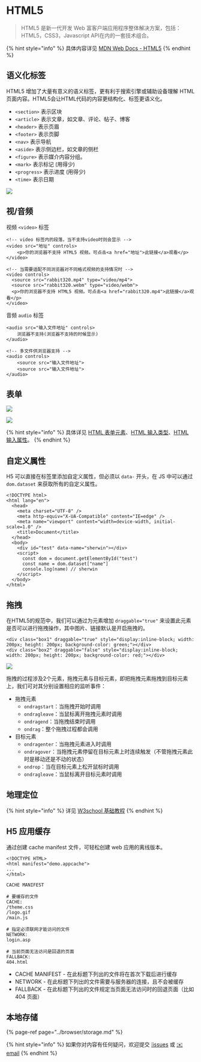 # HTML5

> HTML5 是新一代开发 Web 富客户端应用程序整体解决方案，包括：HTML5，CSS3，Javascript API在内的一套技术组合。

{% hint style="info" %}
具体内容详见 [MDN Web Docs - HTML5](https://developer.mozilla.org/en-US/docs/Web/Guide/HTML/HTML5)
{% endhint %}

## 语义化标签

HTML5 增加了大量有意义的语义标签，更有利于搜索引擎或辅助设备理解 HTML 页面内容。HTML5会让HTML代码的内容更结构化、标签更语义化。

* `<section>` 表示区块
* `<article>` 表示文章，如文章、评论、帖子、博客
* `<header>` 表示页眉
* `<footer>` 表示页脚
* `<nav>` 表示导航
* `<aside>` 表示侧边栏，如文章的侧栏
* `<figure>` 表示媒介内容分组。
* `<mark>` 表示标记 \(用得少\)
* `<progress>` 表示进度 \(用得少\)
* `<time>` 表示日期

![](../.gitbook/assets/html5-yu-yi-.png)

## 视/音频

视频 `<video>` 标签

```markup
<!-- video 标签内的段落，当不支持video时则会显示 -->
<video src="地址" controls>
    <p>你的浏览器不支持 HTML5 视频。可点击<a href="地址">此链接</a>观看</p>
</video>

<!-- 当需要适配不同浏览器对不同格式视频的支持情况时 -->
<video controls>
  <source src="rabbit320.mp4" type="video/mp4">
  <source src="rabbit320.webm" type="video/webm">
  <p>你的浏览器不支持 HTML5 视频。可点击<a href="rabbit320.mp4">此链接</a>观看</p>
</video>
```

音频 `audio` 标签

```markup
<audio src="输入文件地址" controls>
    浏览器不支持(浏览器不支持的时候显示)
</audio>

<!-- 多文件供浏览器支持 -->
<audio controls>
    <source src="输入文件地址">
    <source src="输入文件地址">
</audio>
```

## 表单

![](../.gitbook/assets/html5-biao-dan-yuan-su-.png)

![](../.gitbook/assets/html5-biao-dan-shu-ru-.png)

{% hint style="info" %}
具体详见 [HTML 表单元素](https://www.w3school.com.cn/html/html_form_elements.asp)、[HTML 输入类型](https://www.w3school.com.cn/html/html_form_input_types.asp)、[HTML 输入属性](https://www.w3school.com.cn/html/html_form_attributes.asp)。
{% endhint %}

## 自定义属性

H5 可以直接在标签里添加自定义属性，但必须以 `data-` 开头，在 JS 中可以通过`dom.dataset` 来获取所有的自定义属性。

```markup
<!DOCTYPE html>
<html lang="en">
  <head>
    <meta charset="UTF-8" />
    <meta http-equiv="X-UA-Compatible" content="IE=edge" />
    <meta name="viewport" content="width=device-width, initial-scale=1.0" />
    <title>Document</title>
  </head>
  <body>
    <div id="test" data-name="sherwin"></div>
    <script>
      const dom = document.getElementById("test")
      const name = dom.dataset["name"]
      console.log(name) // sherwin
    </script>
  </body>
</html>
```

## 拖拽

在HTML5的规范中，我们可以通过为元素增加 `draggable="true"` 来设置此元素是否可以进行拖拽操作，其中图片、链接默认是开启拖拽的。

```markup
<div class="box1" draggable="true" style="display:inline-block; width: 200px; height: 200px; background-color: green;"></div>
<div class="box2" draggable="false" style="display:inline-block; width: 200px; height: 200px; background-color: red;"></div>
```

![](../.gitbook/assets/draggable.gif)

拖拽的过程涉及2个元素，拖拽元素与目标元素，即把拖拽元素拖拽到目标元素上，我们可对其分别设置相应的监听事件：

* 拖拽元素
  * `ondragstart`：当拖拽开始时调用
  * `ondragleave`：当鼠标离开拖拽元素时调用
  * `ondragend`：当拖拽结束时调用
  * `ondrag`：整个拖拽过程都会调用
* 目标元素
  * `ondragenter`：当拖拽元素进入时调用
  * `ondragover`：当拖拽元素停留在目标元素上时连续触发（不管拖拽元素此时是移动还是不动的状态）
  * `ondrop`：当在目标元素上松开鼠标时调用
  * `ondragleave`：当鼠标离开目标元素时调用

## 地理定位

{% hint style="info" %}
详见 [W3school 基础教程](https://www.w3school.com.cn/html/html5_geolocation.asp)
{% endhint %}

## H5 应用缓存

通过创建 cache manifest 文件，可轻松创建 web 应用的离线版本。

```markup
<!DOCTYPE HTML>
<html manifest="demo.appcache">
...
</html>
```

```markup
CACHE MANIFEST

# 要缓存的文件
CACHE:
/theme.css
/logo.gif
/main.js

# 指定必须联网才能访问的文件
NETWORK:
login.asp

# 当前页面无法访问是回退的页面
FALLBACK:
404.html
```

* CACHE MANIFEST - 在此标题下列出的文件将在首次下载后进行缓存
* NETWORK - 在此标题下列出的文件需要与服务器的连接，且不会被缓存
* FALLBACK - 在此标题下列出的文件规定当页面无法访问时的回退页面（比如 404 页面）

## 本地存储

{% page-ref page="../browser/storage.md" %}

{% hint style="info" %}
如果你对内容有任何疑问，欢迎提交 [❕issues](https://github.com/MrEnvision/Front-end_learning_notes/issues) 或 [ ✉️ email](mailto:EnvisionShen@gmail.com)
{% endhint %}

